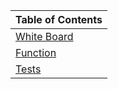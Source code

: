 |Table of Contents|
|-----------------|
|[White Board](./Whiteboard.png)|
|[Function](./validateBrackets.js)|
|[Tests](./__tests__/validateBrackets.test.js)
